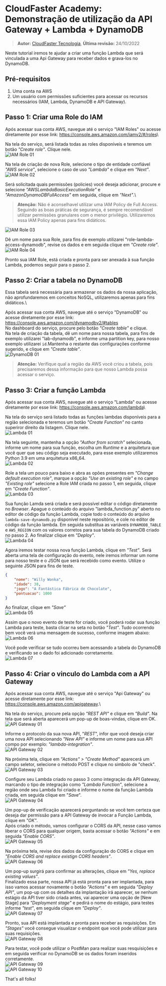 # CloudFaster Academy: Demonstração de utilização da API Gateway + Lambda + DynamoDB

> **Autor:** [CloudFaster Tecnologia](https://cloudfaster.com.br), **Última revisão:** 24/10/2022

Neste tutorial iremos te ajudar a criar uma função Lambda que será vinculada a uma Api Gateway para receber dados e grava-los no DynamoDB.

## Pré-requisitos

1) Uma conta na AWS
2) Um usuário com permissões suficientes para acessar os recursos necessários (IAM, Lambda, DynamoDB e API Gateway).

## Passo 1: Criar uma Role do IAM

Após acessar sua conta AWS, navegue até o serviço "IAM Roles" ou acesse diretamente por esse link: <https://console.aws.amazon.com/iamv2/#/roles>\

Na tela do serviço, será listada todas as roles disponíveis e teremos um botão *"Create role"*. Clique nele.\
![IAM Role 01](./assets/iam-role-01.png)

Na tela de criação de nova Role, selecione o tipo de entidade confiável *"AWS service"*, selecione o caso de uso *"Lambda"* e clique em *"Next"*.\
![IAM Role 02](./assets/iam-role-02.png)

Será solicitada quais permissões (policies) você deseja adicionar, procure e selecione *"AWSLambdaBasicExecutionRole"* e *"AmazonDynamoDBFullAccess"* em seguida, clique em *"Next"*.\

> **Atenção:** Não é aconselhavel utilizar uma IAM Policy de Full Access. Seguindo as boas práticas de segurança, é sempre recomendável utilizar permissões granulares com o menor privilégio. Utilizaremos essa IAM Policy apenas para fins didáticos.

![IAM Role 03](./assets/iam-role-03.png)

Dê um nome para sua Role, para fins de exemplo utilizarei "role-lambda-access-dynamodb", revise os dados e em seguida clique em *"Create role"*.\
![IAM Role 04](./assets/iam-role-04.png)

Pronto sua IAM Role, está criada e pronta para ser anexada à sua função Lambda, podemos seguir para o passo 2.

## Passo 2: Criar a tabela no DynamoDB

Essa tabela será necessária para armazenar os dados da nossa aplicação, não aprofundaremos em conceitos NoSQL, utilizaremos apenas para fins didáticos.\

Após acessar sua conta AWS, navegue até o serviço "DynamoDB" ou acesse diretamente por esse link: <https://console.aws.amazon.com/dynamodbv2/#tables>\
No dashboard do serviço, procure pelo botão *"Create table"* e clique.\
Na tela de criação da tabela, dê um nome para nossa tabela, para fins de exemplo utilizarei "lab-dynamodb", e informe uma partition key, para nosso exemplo utilizarei `id`.Mantenha o restante das configurações conforme sugerido, e clique em *"Create table"*.\
![DynamoDB 01](./assets/dynamodb_01.png)

> **Atenção:** Verifique qual a região da AWS você criou a tabela, pois precisaremos dessa informação para que nosso Lambda possa acessar o serviço.

## Passo 3: Criar a função Lambda

Após acessar sua conta AWS, navegue até o serviço "Lambda" ou acesse diretamente por esse link: <https://console.aws.amazon.com/lambda>\

Na tela do serviço será listado todas as funções lambdas disponíveis para a região selecionada e teremos um botão *"Create Function"* no canto superiror direito da listagem. Clique nele.\
![Lambda 01](./assets/tela_01.png)

Na tela seguinte, mantenha a opção *"Author from scratch"* selecionada, informe um nome para sua função, escolha um *Runtime* e a arquitetura que você quer que seu código seja executado, para esse exemplo utilizaremos Python 3.9 em uma arquitetura x86_64.\
![Lambda 02](./assets/tela_02.png)

Role a tela um pouco para baixo e abra as opões presentes em *"Change default execution role"*, marque a opção *"Use an existing role"* e no campo *"Existing role"* selecione a Role IAM criada no passo 1, em seguida, clique em *"Create Function"*.\
![Lambda 03](./assets/tela_03.png)

Sua função Lamda será criada e será possível editar o código diretamente no *Browser*. Apague o conteúdo do arquivo "lambda_function.py" aberto no editor de código da função Lambda, copie todo o conteúdo do arquivo `lambda-save-dynamodb.py` disponível neste repositório, e cole no editor de código da função lambda. Em seguida substitua as variáveis `DYNAMODB_TABLE` e `AWS_REGION` com os valores corretos para sua tabela do DynamoDB criado no passo 2. Ao finalizar clique em *"Deploy"*.\
![Lambda 04](./assets/tela_04.png)

Agora iremos testar nossa nova função Lambda, clique em *"Test"*. Será aberta uma tela de configuração do evento, nele iremos informar um nome para nosso teste e o JSON que será recebido como evento. Utilize o seguinte JSON para fins de teste.

```json
{
    "nome": "Willy Wonka",
    "idade": 38,
    "jogo": "A Fantástica Fábrica de Chocolate",
    "pontuacao": 1000
}
```

Ao finalizar, clique em *"Save"*\
![Lambda 05](./assets/tela_05.png)

Assim que o novo evento de teste for criado, você poderá rodar sua função Lambda para teste, basta clicar na seta no botão *"Test"*. Tudo ocorrendo bem você verá uma mensagem de sucesso, conforme imagem abaixo:\
![Lambda 06](./assets/tela_06.png)

Você pode verificar se tudo ocorreu bem acessando a tabela do DynamoDB e verificando se o dado foi adicionado corretamente.\
![Lambda 07](./assets/tela_07.png)

## Passo 4: Criar o vinculo do Lambda com a API Gateway

Após acessar sua conta AWS, navegue até o serviço "Api Gateway" ou acesse diretamente por esse link: <https://console.aws.amazon.com/apigateway>.\

Na tela do serviço, procure pela opção *"REST API"* e clique em *"Build"*. Na tela que será aberta aparecerá um pop-up de boas-vindas, clique em OK.\
![API Gateway 01](./assets/api-gateway_01.png)

Informe o protocolo da sua nova API, "*REST*", infor que você deseja criar uma nova API selecionando *"New API"* e informe um nome para sua API compo por exemplo: *"lambda-integration"*.\
![API Gateway 02](./assets/api-gateway_02.png)

Na próxima tela, clique em *"Actions" > "Create Method"* aparecerá um campo seletor, selecione o método POST e clique no simbolo de "check".\
![API Gateway 03](./assets/api-gateway_03.png)

Configure seu Lambda criado no passo 3 como integração da API Gateway, marcando o tipo de integração como *"Lambda Function"*, selecione a região onde seu Lambda foi criado e informe o nome da função Lambda criada, em seguida clique em "*Save*".\
![API Gateway 04](./assets/api-gateway_04.png)

Um pop-up de verificação aparecerá perguntando se você tem certeza que deseja dar permissão para a API Gateway de invocar a Função Lambda, clique em *"OK"*.\
Após criado o método, vamos configurar o CORS da API, nesse caso vamos liberar o CORS para qualquer origem, basta acessar o botão *"Actions"* e em seguida *"Enable CORS"*.\
![API Gateway 05](./assets/api-gateway_05.png)

Na próxima tela, revise dos dados da configuração do CORS e clique em *"Enable CORS and replace existign CORS headers"*.\
![API Gateway 06](./assets/api-gateway_06.png)

Um pop-up surgirá para confirmar as alterações, clique em *"Yes, replace existing values"*.\
Finalizado essa parte, nossa API já está pronta para ser implantada, para isso vamos acessar novamente o botão *"Actions"* e em seguida *"Deploy API"*, um pop-up com os detalhes da implantação irá aparecer, se nenhum estágio da API tiver sido criada antes, vai aparecer uma opção de [New Stage] para *"Deployment stage"* e pedirá o nome do estágio, para testes informe *"test"*, em seguida clique em *"Deploy"*.\
![API Gateway 07](./assets/api-gateway_07.png)

Pronto, sua API está implantada e pronta para receber as requisições. Em *"Stages"* você consegue visualizar o endpoint que você pode utilizar para suas requisições.\
![API Gateway 08](./assets/api-gateway_08.png)

Para testar, você pode utilizar o PostMan para realizar suas resquisições e em seguida verificar no DynamoDB se os dados foram inseridos corretamente.\
![API Gateway 09](./assets/api-gateway_09.png)\
![API Gateway 10](./assets/api-gateway_10.png)

That's all folks!
